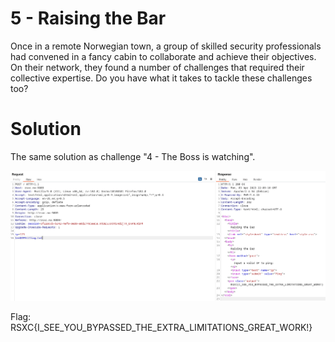 # 5 - Raising the Bar

Once in a remote Norwegian town, a group of skilled security professionals had convened in a fancy cabin to collaborate and achieve their objectives. On their network, they found a number of challenges that required their collective expertise. Do you have what it takes to tackle these challenges too?


# Solution

The same solution as challenge "4 - The Boss is watching".

![](images/hackerhouse-05-raising-the-bar-burp.png)

Flag: RSXC{I_SEE_YOU_BYPASSED_THE_EXTRA_LIMITATIONS_GREAT_WORK!}